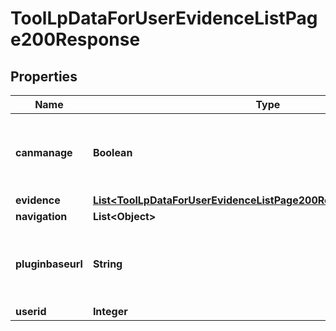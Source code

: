 

# ToolLpDataForUserEvidenceListPage200Response


## Properties

| Name | Type | Description | Notes |
|------------ | ------------- | ------------- | -------------|
|**canmanage** | **Boolean** | Can the current user manage the user&#39;s evidence |  |
|**evidence** | [**List&lt;ToolLpDataForUserEvidenceListPage200ResponseEvidenceInner&gt;**](ToolLpDataForUserEvidenceListPage200ResponseEvidenceInner.md) |  |  |
|**navigation** | **List&lt;Object&gt;** |  |  |
|**pluginbaseurl** | **String** | Url to the tool_lp plugin folder on this Moodle site |  |
|**userid** | **Integer** | The user ID |  |



